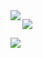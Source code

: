 <img align="left" src="https://github-readme-stats.vercel.app/api?username=abberancies&show_icons=true&hide_border=true&theme=midnight-purple" />

![](https://komarev.com/ghpvc/?username=abberancies&color=blueviolet)

<img align="left" src="https://github-readme-stats.vercel.app/api/top-langs/?username=abberancies&hide_border=true&theme=midnight-purple" />

<br />
<br />
<br />
